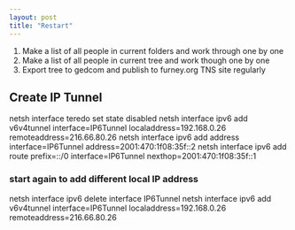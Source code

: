 ```yaml
---
layout: post
title: "Restart"
---
```


1. Make a list of all people in current folders and work through one by one
2. Make a list of all people in current tree and work though one by one
3. Export tree to gedcom and publish to furney.org TNS site regularly

## Create IP Tunnel
netsh interface teredo set state disabled
netsh interface ipv6 add v6v4tunnel interface=IP6Tunnel localaddress=192.168.0.26 remoteaddress=216.66.80.26
netsh interface ipv6 add address interface=IP6Tunnel address=2001:470:1f08:35f::2
netsh interface ipv6 add route prefix=::/0 interface=IP6Tunnel nexthop=2001:470:1f08:35f::1


### start again to add different local IP address
netsh interface ipv6 delete interface IP6Tunnel
netsh interface ipv6 add v6v4tunnel interface=IP6Tunnel localaddress=192.168.0.26 remoteaddress=216.66.80.26
